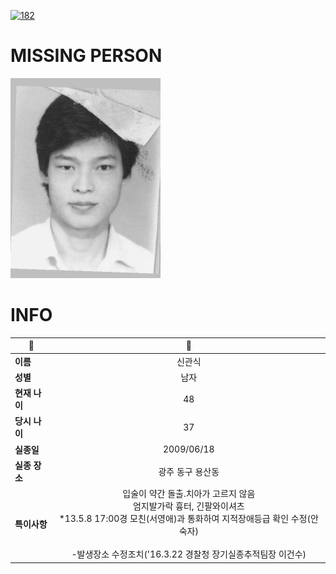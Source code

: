 [![182](https://img.shields.io/badge/%EC%8B%A4%EC%A2%85%EC%8B%A0%EA%B3%A0%EB%8A%94%20%EA%B5%AD%EB%B2%88%EC%97%86%EC%9D%B4-182-blue)](http://safe182.go.kr/index.do)

# MISSING PERSON

<img src="./missing_person.jpg">

# INFO

|🔑|💎|
|--|:--:|
|**이름**|신관식|
|**성별**|남자|
|**현재 나이**|48|
|**당시 나이**|37|
|**실종일**|2009/06/18|
|**실종 장소**|광주 동구 용산동 |
|**특이사항**|입술이 약간 돌출.치아가 고르지 않음</br>엄지발가락 흉터, 긴팔와이셔츠</br>*13.5.8 17:00경 모친(서영애)과 통화하여 지적장애등급 확인 수정(안숙자)</br></br>-발생장소 수정조치('16.3.22 경찰청 장기실종추적팀장 이건수)|
